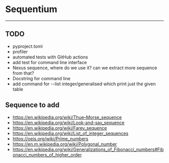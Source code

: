 # Sequentium

---
## TODO

- pyproject.toml
- profiler
- automated tests with GitHub actions
- add test for command line interface
- Nexus sequence, where do we use it? can we extract more sequence from that?
- Docstring for command line
- add command for --list integer/generalised which print just the given table


## Sequence to add

- https://en.wikipedia.org/wiki/Thue–Morse_sequence
- https://en.wikipedia.org/wiki/Look-and-say_sequence
- https://en.wikipedia.org/wiki/Farey_sequence
- https://en.wikipedia.org/wiki/List_of_integer_sequences
- https://oeis.org/wiki/Prime_numbers
- https://en.m.wikipedia.org/wiki/Polygonal_number
- https://en.wikipedia.org/wiki/Generalizations_of_Fibonacci_numbers#Fibonacci_numbers_of_higher_order 